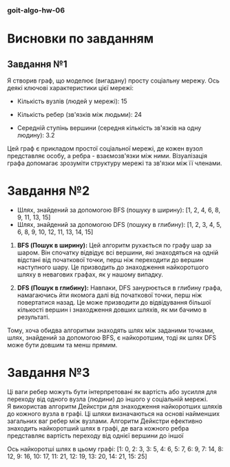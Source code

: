 ### goit-algo-hw-06
# Висновки по завданням
## Завдання №1 
Я створив граф, що моделює (вигадану) просту соціальну мережу. Ось деякі ключові характеристики цієї мережі:

- Кількість вузлів (людей у мережі): 15

- Кількість ребер (зв'язків між людьми): 24

- Середній ступінь вершини (середня кількість зв'язків на одну людину): 3.2

Цей граф є прикладом простої соціальної мережі, де кожен вузол представляє особу, а ребра - взаємозв'язки між ними. Візуалізація графа допомагає зрозуміти структуру мережі та зв'язки між її членами.

# Завдання №2

- Шлях, знайдений за допомогою BFS (пошуку в ширину): \[1, 2, 4, 6, 8, 9, 11, 13, 15\]
- Шлях, знайдений за допомогою DFS (пошуку в глибину): \[1, 2, 3, 4, 5, 6, 8, 9, 10, 12, 11, 13, 14, 15\]

1. **BFS (Пошук в ширину):** Цей алгоритм рухається по графу шар за шаром. Він спочатку відвідує всі вершини, які знаходяться на одній відстані від початкової точки, перш ніж переходити до вершин наступного шару. Це призводить до знаходження найкоротшого шляху в невагових графах, як у нашому випадку.

2. **DFS (Пошук в глибину):** Навпаки, DFS занурюється в глибину графа, намагаючись йти якомога далі від початкової точки, перш ніж повертатися назад. Це може призводити до відвідування більшої кількості вершин і знаходження довших шляхів, як ми бачимо в результаті.

Тому, хоча обидва алгоритми знаходять шлях між заданими точками, шлях, знайдений за допомогою BFS, є найкоротшим, тоді як шлях DFS може бути довшим та менш прямим.

# Завдання №3
Ці ваги ребер можуть бути інтерпретовані як вартість або зусилля для переходу від одного вузла (людини) до іншого у соціальній мережі.  
Я використав алгоритм Дейкстри для знаходження найкоротших шляхів до кожного вузла в графі. 
Ці шляхи визначаються на основі найменших загальних ваг ребер між вузлами. Алгоритм Дейкстри ефективно знаходить найкоротший шлях в графі, де вага кожного ребра представляє вартість переходу від однієї вершини до іншої

Ось найкоротші шлях в цьому графі: \[1: 0, 2: 3, 3: 5, 4: 6, 5: 7, 6: 9, 7: 14, 8: 12, 9: 16, 10: 17, 11: 21, 12: 19, 13: 20, 14: 21, 15: 25\]